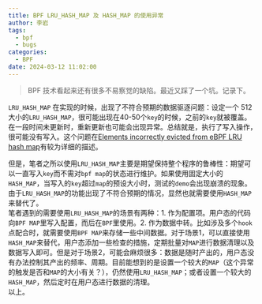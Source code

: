 ```yaml
---
title: BPF LRU_HASH_MAP 及 HASH_MAP 的使用异常
author: 李岩
tags:
  - bpf
  - bugs
categories:
  - BPF
date: 2024-03-12 11:02:00
---
```

> BPF 技术看起来还有很多不易察觉的缺陷。最近又踩了一个坑。记录下。

`LRU_HASH_MAP` 在实现的时候，出现了不符合预期的数据驱逐问题：设定一个 512 大小的`LRU_HASH_MAP`，很可能出现在40-50个`key`的时候，之前的`key`就被覆盖。在一段时间未更新时，重新更新也可能会出现异常。总结就是，执行了写入操作，很可能没有写入。这个问题在[Elements incorrectly evicted from eBPF LRU hash map](https://stackoverflow.com/questions/75882443/elements-incorrectly-evicted-from-ebpf-lru-hash-map)有较为详细的描述。  
<!--more-->
但是，笔者之所以使用`LRU_HASH_MAP`主要是期望保持整个程序的鲁棒性：期望可以一直写入`key`而不需对`bpf map`的状态进行维护。如果使用固定大小的`HASH_MAP`，当写入的`key`超过`map`的预设大小时，测试的`demo`会出现崩溃的现象。由于`LRU_HASH_MAP`的功能出现了不符合预期的情况，显然也就需要使用`HASH_MAP`来替代了。    
笔者遇到的需要使用`LRU_HASH_MAP`的场景有两种：1. 作为配置项。用户态的代码向`BPF MAP`里写入配置，而后在`BPF`里使用。2. 作为数据中转。比如涉及多个`hook`点配合时，就需要使用`BPF MAP`来存储一些中间数据。对于场景1，可以直接使用`HASH_MAP`来替代，用户态添加一些检查的措施，定期批量对`MAP`进行数据清理以及数据写入即可。但是对于场景2，可能会麻烦很多：数据是随时产出的，用户态没有办法控制其产出的频率、周期。目前能想到的是设置一个较大的`MAP`（这个异常的触发是否和`MAP`的大小有关？），仍然使用`LRU_HASH_MAP`；或者设置一个较大的`HASH_MAP`，然后定时在用户态进行数据的清理。  
以上。
